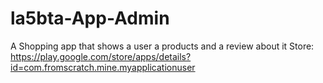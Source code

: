 # la5bta-App-Admin
A Shopping app that shows a user a products and a review about it  Store: https://play.google.com/store/apps/details?id=com.fromscratch.mine.myapplicationuser 
